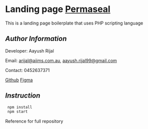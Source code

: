 # Landing page [Permaseal ](www.permaseal.net.au)

This is a landing page boilerplate that uses PHP scripting language

## _Author Information_

Developer: Aayush Rijal

Email: arijal@aiims.com.au, aayush.rijal99@gmail.com

Contact: 0452637371

[Github](https://github.com/aayushrijal91/permaseal)
[Figma](https://www.figma.com/file/ro4KkFPK4w1Diq0bqdjiZJ/Permaseal)

## _Instruction_

```bash
 npm install
 npm start
 ```

Reference for full repository
